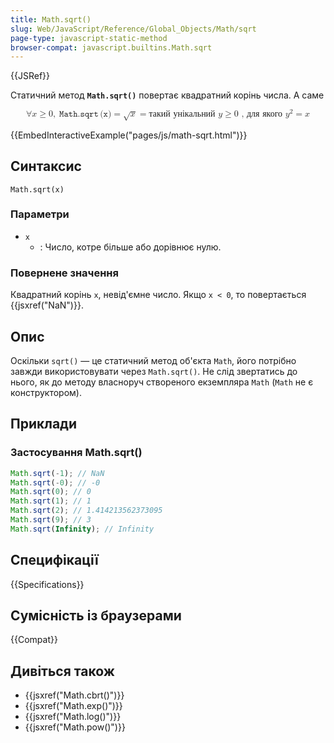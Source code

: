 ```yaml
---
title: Math.sqrt()
slug: Web/JavaScript/Reference/Global_Objects/Math/sqrt
page-type: javascript-static-method
browser-compat: javascript.builtins.Math.sqrt
---
```


{{JSRef}}

Статичний метод **`Math.sqrt()`** повертає квадратний корінь числа. А саме

<!-- prettier-ignore-start -->
<math display="block">
  <semantics><mrow><mo>∀</mo><mi>x</mi><mo>≥</mo><mn>0</mn><mo>,</mo><mspace width="0.2777777777777778em"></mspace><mrow><mo lspace="0em" rspace="0.16666666666666666em">𝙼𝚊𝚝𝚑.𝚜𝚚𝚛𝚝</mo><mo stretchy="false">(</mo><mi>𝚡</mi><mo stretchy="false">)</mo></mrow><mo>=</mo><msqrt><mi>x</mi></msqrt><mo>=</mo><mtext>такий унікальний&nbsp;</mtext><mi>y</mi><mo>≥</mo><mn>0</mn><mtext>&nbsp;, для якого&nbsp;</mtext><msup><mi>y</mi><mn>2</mn></msup><mo>=</mo><mi>x</mi></mrow><annotation encoding="TeX">\forall x \geq 0,\;\mathtt{\operatorname{Math.sqrt}(x)} = \sqrt{x} = \text{такий унікальний } y \geq 0 \text{ , для якого } y^2 = x</annotation></semantics>
</math>
<!-- prettier-ignore-end -->

{{EmbedInteractiveExample("pages/js/math-sqrt.html")}}

## Синтаксис

```js-nolint
Math.sqrt(x)
```

### Параметри

- `x`
  - : Число, котре більше або дорівнює нулю.

### Повернене значення

Квадратний корінь `x`, невід'ємне число. Якщо `x < 0`, то повертається {{jsxref("NaN")}}.

## Опис

Оскільки `sqrt()` — це статичний метод об'єкта `Math`, його потрібно завжди використовувати через `Math.sqrt()`. Не слід звертатись до нього, як до методу власноруч створеного екземпляра `Math` (`Math` не є конструктором).

## Приклади

### Застосування Math.sqrt()

```js
Math.sqrt(-1); // NaN
Math.sqrt(-0); // -0
Math.sqrt(0); // 0
Math.sqrt(1); // 1
Math.sqrt(2); // 1.414213562373095
Math.sqrt(9); // 3
Math.sqrt(Infinity); // Infinity
```

## Специфікації

{{Specifications}}

## Сумісність із браузерами

{{Compat}}

## Дивіться також

- {{jsxref("Math.cbrt()")}}
- {{jsxref("Math.exp()")}}
- {{jsxref("Math.log()")}}
- {{jsxref("Math.pow()")}}
